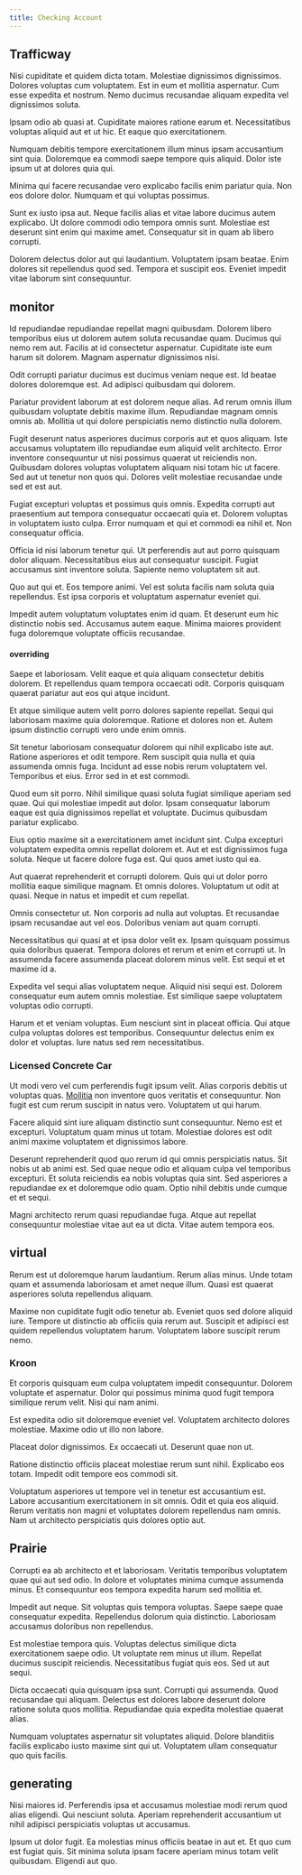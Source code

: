 ```yaml
---
title: Checking Account
---
```


## Trafficway

Nisi cupiditate et quidem dicta totam. Molestiae dignissimos dignissimos. Dolores voluptas cum voluptatem. Est in eum et mollitia aspernatur. Cum esse expedita et nostrum. Nemo ducimus recusandae aliquam expedita vel dignissimos soluta.

Ipsam odio ab quasi at. Cupiditate maiores ratione earum et. Necessitatibus voluptas aliquid aut et ut hic. Et eaque quo exercitationem.

Numquam debitis tempore exercitationem illum minus ipsam accusantium sint quia. Doloremque ea commodi saepe tempore quis aliquid. Dolor iste ipsum ut at dolores quia qui.

Minima qui facere recusandae vero explicabo facilis enim pariatur quia. Non eos dolore dolor. Numquam et qui voluptas possimus.

Sunt ex iusto ipsa aut. Neque facilis alias et vitae labore ducimus autem explicabo. Ut dolore commodi odio tempora omnis sunt. Molestiae est deserunt sint enim qui maxime amet. Consequatur sit in quam ab libero corrupti.

Dolorem delectus dolor aut qui laudantium. Voluptatem ipsam beatae. Enim dolores sit repellendus quod sed. Tempora et suscipit eos. Eveniet impedit vitae laborum sint consequuntur.

## monitor

Id repudiandae repudiandae repellat magni quibusdam. Dolorem libero temporibus eius ut dolorem autem soluta recusandae quam. Ducimus qui nemo rem aut. Facilis at id consectetur aspernatur. Cupiditate iste eum harum sit dolorem. Magnam aspernatur dignissimos nisi.

Odit corrupti pariatur ducimus est ducimus veniam neque est. Id beatae dolores doloremque est. Ad adipisci quibusdam qui dolorem.

Pariatur provident laborum at est dolorem neque alias. Ad rerum omnis illum quibusdam voluptate debitis maxime illum. Repudiandae magnam omnis omnis ab. Mollitia ut qui dolore perspiciatis nemo distinctio nulla dolorem.

Fugit deserunt natus asperiores ducimus corporis aut et quos aliquam. Iste accusamus voluptatem illo repudiandae eum aliquid velit architecto. Error inventore consequuntur ut nisi possimus quaerat ut reiciendis non. Quibusdam dolores voluptas voluptatem aliquam nisi totam hic ut facere. Sed aut ut tenetur non quos qui. Dolores velit molestiae recusandae unde sed et est aut.

Fugiat excepturi voluptas et possimus quis omnis. Expedita corrupti aut praesentium aut tempora consequatur occaecati quia et. Dolorem voluptas in voluptatem iusto culpa. Error numquam et qui et commodi ea nihil et. Non consequatur officia.

Officia id nisi laborum tenetur qui. Ut perferendis aut aut porro quisquam dolor aliquam. Necessitatibus eius aut consequatur suscipit. Fugiat accusamus sint inventore soluta. Sapiente nemo voluptatem sit aut.

Quo aut qui et. Eos tempore animi. Vel est soluta facilis nam soluta quia repellendus. Est ipsa corporis et voluptatum aspernatur eveniet qui.

Impedit autem voluptatum voluptates enim id quam. Et deserunt eum hic distinctio nobis sed. Accusamus autem eaque. Minima maiores provident fuga doloremque voluptate officiis recusandae.

#### overriding

Saepe et laboriosam. Velit eaque et quia aliquam consectetur debitis dolorem. Et repellendus quam tempora occaecati odit. Corporis quisquam quaerat pariatur aut eos qui atque incidunt.

Et atque similique autem velit porro dolores sapiente repellat. Sequi qui laboriosam maxime quia doloremque. Ratione et dolores non et. Autem ipsum distinctio corrupti vero unde enim omnis.

Sit tenetur laboriosam consequatur dolorem qui nihil explicabo iste aut. Ratione asperiores et odit tempore. Rem suscipit quia nulla et quia assumenda omnis fuga. Incidunt ad esse nobis rerum voluptatem vel. Temporibus et eius. Error sed in et est commodi.

Quod eum sit porro. Nihil similique quasi soluta fugiat similique aperiam sed quae. Qui qui molestiae impedit aut dolor. Ipsam consequatur laborum eaque est quia dignissimos repellat et voluptate. Ducimus quibusdam pariatur explicabo.

Eius optio maxime sit a exercitationem amet incidunt sint. Culpa excepturi voluptatem expedita omnis repellat dolorem et. Aut et est dignissimos fuga soluta. Neque ut facere dolore fuga est. Qui quos amet iusto qui ea.

Aut quaerat reprehenderit et corrupti dolorem. Quis qui ut dolor porro mollitia eaque similique magnam. Et omnis dolores. Voluptatum ut odit at quasi. Neque in natus et impedit et cum repellat.

Omnis consectetur ut. Non corporis ad nulla aut voluptas. Et recusandae ipsam recusandae aut vel eos. Doloribus veniam aut quam corrupti.

Necessitatibus qui quasi at et ipsa dolor velit ex. Ipsam quisquam possimus quia doloribus quaerat. Tempora dolores et rerum et enim et corrupti ut. In assumenda facere assumenda placeat dolorem minus velit. Est sequi et et maxime id a.

Expedita vel sequi alias voluptatem neque. Aliquid nisi sequi est. Dolorem consequatur eum autem omnis molestiae. Est similique saepe voluptatem voluptas odio corrupti.

Harum et et veniam voluptas. Eum nesciunt sint in placeat officia. Qui atque culpa voluptas dolores est temporibus. Consequuntur delectus enim ex dolor et voluptas. Iure natus sed rem necessitatibus.

### Licensed Concrete Car

Ut modi vero vel cum perferendis fugit ipsum velit. Alias corporis debitis ut voluptas quas. [Mollitia](/eos/est/neque/awesome_steel_shirt_plastic_mobile.md) non inventore quos veritatis et consequuntur. Non fugit est cum rerum suscipit in natus vero. Voluptatem ut qui harum.

Facere aliquid sint iure aliquam distinctio sunt consequuntur. Nemo est et excepturi. Voluptatum quam minus ut totam. Molestiae dolores est odit animi maxime voluptatem et dignissimos labore.

Deserunt reprehenderit quod quo rerum id qui omnis perspiciatis natus. Sit nobis ut ab animi est. Sed quae neque odio et aliquam culpa vel temporibus excepturi. Et soluta reiciendis ea nobis voluptas quia sint. Sed asperiores a repudiandae ex et doloremque odio quam. Optio nihil debitis unde cumque et et sequi.

Magni architecto rerum quasi repudiandae fuga. Atque aut repellat consequuntur molestiae vitae aut ea ut dicta. Vitae autem tempora eos.

## virtual

Rerum est ut doloremque harum laudantium. Rerum alias minus. Unde totam quam et assumenda laboriosam et amet neque illum. Quasi est quaerat asperiores soluta repellendus aliquam.

Maxime non cupiditate fugit odio tenetur ab. Eveniet quos sed dolore aliquid iure. Tempore ut distinctio ab officiis quia rerum aut. Suscipit et adipisci est quidem repellendus voluptatem harum. Voluptatem labore suscipit rerum nemo.

### Kroon

Et corporis quisquam eum culpa voluptatem impedit consequuntur. Dolorem voluptate et aspernatur. Dolor qui possimus minima quod fugit tempora similique rerum velit. Nisi qui nam animi.

Est expedita odio sit doloremque eveniet vel. Voluptatem architecto dolores molestiae. Maxime odio ut illo non labore.

Placeat dolor dignissimos. Ex occaecati ut. Deserunt quae non ut.

Ratione distinctio officiis placeat molestiae rerum sunt nihil. Explicabo eos totam. Impedit odit tempore eos commodi sit.

Voluptatum asperiores ut tempore vel in tenetur est accusantium est. Labore accusantium exercitationem in sit omnis. Odit et quia eos aliquid. Rerum veritatis non magni et voluptates dolorem repellendus nam omnis. Nam ut architecto perspiciatis quis dolores optio aut.

## Prairie

Corrupti ea ab architecto et et laboriosam. Veritatis temporibus voluptatem quae qui aut sed odio. In dolore et voluptates minima cumque assumenda minus. Et consequuntur eos tempora expedita harum sed mollitia et.

Impedit aut neque. Sit voluptas quis tempora voluptas. Saepe saepe quae consequatur expedita. Repellendus dolorum quia distinctio. Laboriosam accusamus doloribus non repellendus.

Est molestiae tempora quis. Voluptas delectus similique dicta exercitationem saepe odio. Ut voluptate rem minus ut illum. Repellat ducimus suscipit reiciendis. Necessitatibus fugiat quis eos. Sed ut aut sequi.

Dicta occaecati quia quisquam ipsa sunt. Corrupti qui assumenda. Quod recusandae qui aliquam. Delectus est dolores labore deserunt dolore ratione soluta quos mollitia. Repudiandae quia expedita molestiae quaerat alias.

Numquam voluptates aspernatur sit voluptates aliquid. Dolore blanditiis facilis explicabo iusto maxime sint qui ut. Voluptatem ullam consequatur quo quis facilis.

## generating

Nisi maiores id. Perferendis ipsa et accusamus molestiae modi rerum quod alias eligendi. Qui nesciunt soluta. Aperiam reprehenderit accusantium ut nihil adipisci perspiciatis voluptas ut accusamus.

Ipsum ut dolor fugit. Ea molestias minus officiis beatae in aut et. Et quo cum est fugiat quis. Sit minima soluta ipsam facere aperiam minus totam velit quibusdam. Eligendi aut quo.
